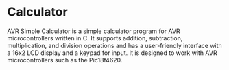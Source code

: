 # Calculator

AVR Simple Calculator is a simple calculator program for AVR microcontrollers written in C. It supports addition, subtraction, multiplication, and division operations and has a user-friendly interface with a 16x2 LCD display and a keypad for input. It is designed to work with AVR microcontrollers such as the Pic18f4620.
